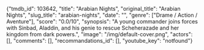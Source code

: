 {"tmdb_id": 103642, "title": "Arabian Nights", "original_title": "Arabian Nights", "slug_title": "arabian-nights", "date": "", "genre": ["Drame / Action / Aventure"], "score": "0.0/10", "synopsis": "A young commander joins forces with Sinbad, Aladdin, and his genie to rescue Scheherazade and her kingdom from dark powers.", "image": "/img/default-cover.png", "actors": [], "comments": [], "recommandations_id": [], "youtube_key": "notfound"}